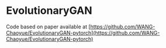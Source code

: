 # EvolutionaryGAN

Code based on paper available at [https://github.com/WANG-Chaoyue/EvolutionaryGAN-pytorch](https://github.com/WANG-Chaoyue/EvolutionaryGAN-pytorch)
